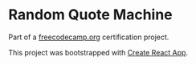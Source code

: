 # Random Quote Machine

Part of a [freecodecamp.org](https://www.freecodecamp.org) certification project.




This project was bootstrapped with [Create React App](https://github.com/facebook/create-react-app).
